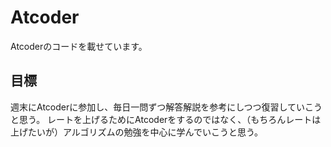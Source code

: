 # Atcoder
Atcoderのコードを載せています。
## 目標
週末にAtcoderに参加し、毎日一問ずつ解答解説を参考にしつつ復習していこうと思う。
レートを上げるためにAtcoderをするのではなく、（もちろんレートは上げたいが）アルゴリズムの勉強を中心に学んでいこうと思う。
